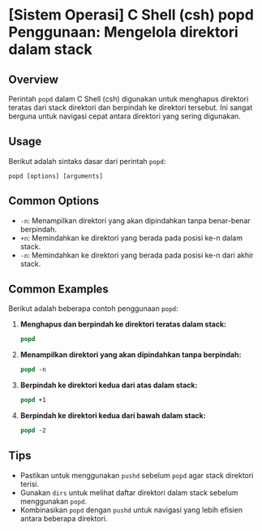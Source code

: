 # [Sistem Operasi] C Shell (csh) popd Penggunaan: Mengelola direktori dalam stack

## Overview
Perintah `popd` dalam C Shell (csh) digunakan untuk menghapus direktori teratas dari stack direktori dan berpindah ke direktori tersebut. Ini sangat berguna untuk navigasi cepat antara direktori yang sering digunakan.

## Usage
Berikut adalah sintaks dasar dari perintah `popd`:

```
popd [options] [arguments]
```

## Common Options
- `-n`: Menampilkan direktori yang akan dipindahkan tanpa benar-benar berpindah.
- `+n`: Memindahkan ke direktori yang berada pada posisi ke-n dalam stack.
- `-n`: Memindahkan ke direktori yang berada pada posisi ke-n dari akhir stack.

## Common Examples
Berikut adalah beberapa contoh penggunaan `popd`:

1. **Menghapus dan berpindah ke direktori teratas dalam stack:**
   ```csh
   popd
   ```

2. **Menampilkan direktori yang akan dipindahkan tanpa berpindah:**
   ```csh
   popd -n
   ```

3. **Berpindah ke direktori kedua dari atas dalam stack:**
   ```csh
   popd +1
   ```

4. **Berpindah ke direktori kedua dari bawah dalam stack:**
   ```csh
   popd -2
   ```

## Tips
- Pastikan untuk menggunakan `pushd` sebelum `popd` agar stack direktori terisi.
- Gunakan `dirs` untuk melihat daftar direktori dalam stack sebelum menggunakan `popd`.
- Kombinasikan `popd` dengan `pushd` untuk navigasi yang lebih efisien antara beberapa direktori.